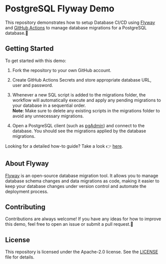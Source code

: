 # PostgreSQL Flyway Demo

This repository demonstrates how to setup Database CI/CD using [Flyway](https://flywaydb.org/) and [GitHub Actions](https://github.com/actions) to manage database migrations for a PostgreSQL database.🚀

## Getting Started

To get started with this demo:

1. Fork the repository to your own GitHub account.

2. Create GitHub Actions Secrets and store appropriate database URL, user and password.

3. Whenever a new SQL script is added to the migrations folder, the workflow will automatically execute and apply any pending migrations to your database in a sequential order.<br/>**Note**: Make sure to delete any existing scripts in the migrations folder to avoid any unnecessary migrations.

4. Open a PostgreSQL client (such as [pgAdmin](https://www.pgadmin.org/)) and connect to the database. You should see the migrations applied by the database migrations.

Looking for a detailed how-to guide? Take a look 👉 [here](https://dbaguides.com/setup-database-cicd-for-postgresql-using-flyway-and-github-actions). 

## About Flyway

[Flyway](https://flywaydb.org/) is an open-source database migration tool. It allows you to manage database schema changes and data migrations as code, making it easier to keep your database changes under version control and automate the deployment process.

## Contributing
Contributions are always welcome! If you have any ideas for how to improve this demo, feel free to open an issue or submit a pull request.🙏

## License

This repository is licensed under the Apache-2.0 license. See the [LICENSE](LICENSE) file for details.



